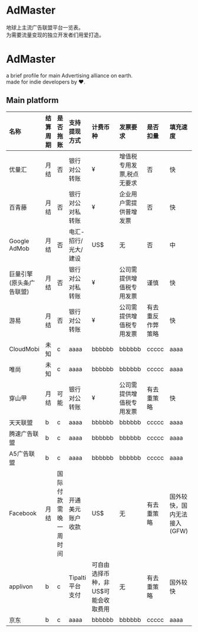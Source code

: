 # AdMaster
地球上主流广告联盟平台一览表。  
为需要流量变现的独立开发者们用爱打造。

# AdMaster
a brief profile for main Advertising alliance on earth.  
made for indie developers by ❤️.

## Main platform
| 名称 | 结算周期 | 是否拖账 | 支持提现方式 | 计费币种 | 发票要求 | 是否扣量 | 填充速度 | 广告样式数目 | 有灰产广告 | 所属国家 |
| :--- | :---- | :---- | :---- | :---- | :---- | :---- | :---- | :---- | :---- | :---- |
| 优量汇 | 月结 | 否 | 银行对公转账 | ¥ | 增值税专用发票,税点无要求 | 否 | 快 | 多 | 否 | CN |
| 百青藤    | 月结  | 否     | 银行对公对私转账 | ¥ | 企业用户需提供普增发票 | 否 | 快 | 多 | 谨慎 | CN |
| Google AdMob    | 月结  |  否     | 电汇-招行/光大/建设 | US$ | 无 | 否 | 中 | 多 | 谨慎 | US |
| 巨量引擎(原头条广告联盟)    | 月结      | 否     | 银行对公对私转账 | ¥  | 公司需提供增值税专用发票 | 谨慎 | 快 | 多 | 谨慎 | CN |
| 游易    | 月结      | 否     | 银行对公转账 | ¥ | 公司需提供增值税专用发票 | 有去重反作弊策略 | 快 | 多 | 否 | CN |
| CloudMobi    | 未知      | c     | aaaa | bbbbbb | bbbbbb | ccccc | aaaa | bbbbbb | ccccc | CN |
| 唯尚    | 未知      | c     | aaaa | bbbbbb | bbbbbb | ccccc | aaaa | bbbbbb | ccccc | CN |
| 穿山甲    | 月结      | 可能     | 银行对公转账 | ¥ | 公司需提供增值税专用发票 | 有去重策略 | 快 | 多 | 否 | CN |
| 天天联盟    | b      | c     | aaaa | bbbbbb | bbbbbb | ccccc | aaaa | bbbbbb | ccccc | CN |
| 腾速广告联盟    | b      | c     | aaaa | bbbbbb | bbbbbb | ccccc | aaaa | bbbbbb | ccccc | CN |
| A5广告联盟    | b      | c     | aaaa | bbbbbb | bbbbbb | ccccc | aaaa | bbbbbb | ccccc | CN |
| Facebook    | 月结      | 国际付款需晚一周时间     | 开通美元账户收款 | US$ | 无 | 有去重策略 | 国外较快，国内无法接入(GFW) | 多 | 谨慎 | US |
| applivon    | b      | c     | Tipalti平台支付 | 可自由选择币种，非US$可能会收取费用 | 无 | 有去重策略 | 国外较快 | bbbbbb | ccccc | 新加坡 |
| 京东    | b      | c     | aaaa | bbbbbb | bbbbbb | ccccc | aaaa | bbbbbb | ccccc | CN |

